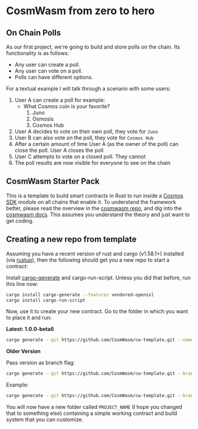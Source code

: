 # CosmWasm from zero to hero

## On Chain Polls

As our first project, we're going to build and store polls on the chain. Its functionality is as follows:

-   Any user can create a poll.
-   Any user can vote on a poll.
-   Polls can have different options.

For a textual example I will talk through a scenario with some users:

1. User A can create a poll for example:
    - What Cosmos coin is your favorite?
        1. Juno
        1. Osmosis
        1. Cosmos Hub
2. User A decides to vote on their own poll, they vote for `Juno`
3. User B can also vote on the poll, they vote for `Cosmos Hub`
4. After a certain amount of time User A (as the owner of the poll) can close the poll. User A closes the poll
5. User C attempts to vote on a closed poll. They cannot
6. The poll results are now visible for everyone to see on the chain

## CosmWasm Starter Pack

This is a template to build smart contracts in Rust to run inside a
[Cosmos SDK](https://github.com/cosmos/cosmos-sdk) module on all chains that enable it.
To understand the framework better, please read the overview in the
[cosmwasm repo](https://github.com/CosmWasm/cosmwasm/blob/master/README.md),
and dig into the [cosmwasm docs](https://www.cosmwasm.com).
This assumes you understand the theory and just want to get coding.

## Creating a new repo from template

Assuming you have a recent version of rust and cargo (v1.58.1+) installed
(via [rustup](https://rustup.rs/)),
then the following should get you a new repo to start a contract:

Install [cargo-generate](https://github.com/ashleygwilliams/cargo-generate) and cargo-run-script.
Unless you did that before, run this line now:

```sh
cargo install cargo-generate --features vendored-openssl
cargo install cargo-run-script
```

Now, use it to create your new contract.
Go to the folder in which you want to place it and run:


**Latest: 1.0.0-beta6**

```sh
cargo generate --git https://github.com/CosmWasm/cw-template.git --name PROJECT_NAME
````

**Older Version**

Pass version as branch flag:

```sh
cargo generate --git https://github.com/CosmWasm/cw-template.git --branch <version> --name PROJECT_NAME
````

Example:

```sh
cargo generate --git https://github.com/CosmWasm/cw-template.git --branch 0.16 --name PROJECT_NAME
```

You will now have a new folder called `PROJECT_NAME` (I hope you changed that to something else)
containing a simple working contract and build system that you can customize.
